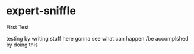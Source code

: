 # expert-sniffle
First Test

testing by writing stuff here
gonna see what can happen
/be accomplshed by doing this
